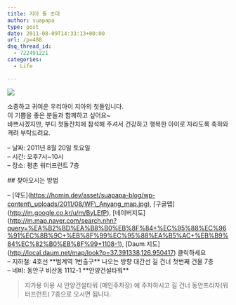 ```yaml
---
title: 지아 돌 초대
author: suapapa
type: post
date: 2011-08-09T14:33:13+00:00
url: /p=488
dsq_thread_id:
  - 722491221
categories:
  - Life

---
```

![](https://homin.dev/asset/suapapa-blog/wp-content\_uploads/2011/08/JIA\_one\_year\_birth_640.jpg)  
<!--more-->

  
소중하고 귀여운 우리아이 지아의 첫돌입니다.  
이 기쁨을 좋은 분들과 함께하고 싶어요~  
바쁘시겠지만, 부디 첫돌잔치에 참석해 주셔서 건강하고 행복한 아이로 자라도록 축하와 격려 부탁드려요.

&#8211; 날짜: 2011년 8월 20일 토요일  
&#8211; 시간: 오후7시~10시  
&#8211; 장소: 평촌 워터프런트 7층

\## 찾아오시는 방법

&#8211; \[약도\](https://homin.dev/asset/suapapa-blog/wp-content\_uploads/2011/08/WF\_Anyang_map.jpg), \[구글맵\](http://m.google.co.kr/u/m/ByLEfP), \[네이버지도\](http://m.map.naver.com/search.nhn?query=%EA%B2%BD%EA%B8%B0%EB%8F%84+%EC%95%88%EC%96%91%EC%8B%9C+%EB%8F%99%EC%95%88%EA%B5%AC+%EB%B9%84%EC%82%B0%EB%8F%99+1108-1), \[Daum 지도\](http://local.daum.net/map/look?p=37.391338,126.950417) 클릭하세요  
&#8211; 지하철: 4호선 \*\*범계역 1번출구\*\* 나오는 방향 대간선 길 건너 첫번째 건물 7층  
&#8211; 네비: 동안구 비산동 1112-1 \*\*안양건설타워\*\*

> 자가용 이용 시 안양건설타워 (메인주차장) 에 주차하시고 길 건너 동안프라자(워터프런트) 7층으로 오시면 됩니다.